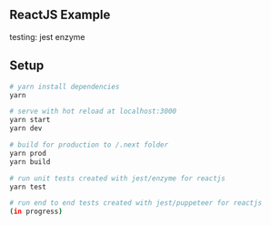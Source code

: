 ## ReactJS Example

testing:
jest
enzyme

## Setup

``` bash
# yarn install dependencies
yarn

# serve with hot reload at localhost:3000
yarn start
yarn dev

# build for production to /.next folder
yarn prod
yarn build

# run unit tests created with jest/enzyme for reactjs
yarn test

# run end to end tests created with jest/puppeteer for reactjs
(in progress)
```
